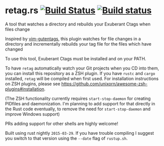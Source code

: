 # retag.rs [![Build Status](https://travis-ci.org/maurizi/retag.rs.svg?branch=master)](https://travis-ci.org/maurizi/retag.rs) [![Build status](https://ci.appveyor.com/api/projects/status/qxl5t5bjh5qi3c05/branch/master?svg=true)](https://ci.appveyor.com/project/maurizi/retag-rs/branch/master)
A tool that watches a directory and rebuilds your Exuberant Ctags when files change

Inspired by [vim-gutentags](https://github.com/ludovicchabant/vim-gutentags), this plugin watches for file changes in a directory and incrementally rebuilds your tag file for the files which have changed

To use this tool, Exuberant Ctags must be installed and on your PATH.

To have `retag` automatically watch your Git projects when you CD into them, you can install this repository as a ZSH plugin.
If you have `rustc` and `cargo` installed, `retag` will be compiled when first used.
For installation instructions on ZSH plugins, please see https://github.com/unixorn/awesome-zsh-plugins#installation.

(The ZSH functionality currently requires `start-stop-daemon` for creating PIDfiles and daemonization.  I'm planning to add support for that directly in the Rust code eventually, to remove the need for `start-stop-daemon` and improve Windows support)

PRs adding support for other shells are highly welcome!

Built using rust nightly `2015-03-29`.  If you have trouble compiling I suggest you switch to that version using the `--date` flag of `rustup.sh`.
